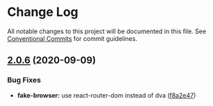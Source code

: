 # Change Log

All notable changes to this project will be documented in this file.
See [Conventional Commits](https://conventionalcommits.org) for commit guidelines.

## [2.0.6](https://github.com/aliyun/console-components/compare/@alicloud/console-components-fake-browser@2.0.5...@alicloud/console-components-fake-browser@2.0.6) (2020-09-09)


### Bug Fixes

* **fake-browser:** use react-router-dom instead of dva ([f8a2e47](https://github.com/aliyun/console-components/commit/f8a2e47b324dc61772c15863af6792f58c006e2e))
